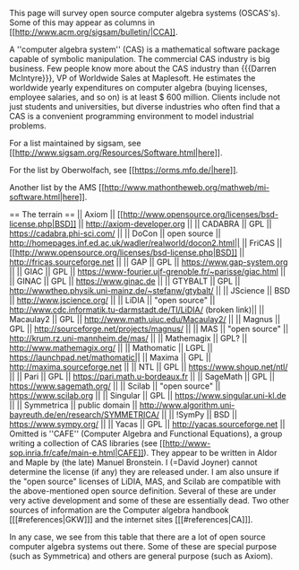This page will survey open source computer algebra systems (OSCAS's). Some of this may appear as columns in [[http://www.acm.org/sigsam/bulletin/|CCA]].

A ''computer algebra system'' (CAS) is a mathematical software package capable of symbolic manipulation.  The commercial CAS industry is big business. Few people know more about the CAS industry than {{{Darren McIntyre}}}, VP of Worldwide Sales at Maplesoft. He estimates the worldwide yearly expenditures on computer algebra (buying licenses, employee salaries, and so on) is at least $ 600 million. Clients include not just students and universities, but diverse industries who often find that a CAS is a convenient programming environment to model industrial problems.

For a list maintained by sigsam, see [[http://www.sigsam.org/Resources/Software.html|here]].

For the list by Oberwolfach, see [[https://orms.mfo.de/|here]].

Another list by the AMS [[http://www.mathontheweb.org/mathweb/mi-software.html|here]].

== The terrain ==
|| Axiom || [[http://www.opensource.org/licenses/bsd-license.php|BSD]] || http://axiom-developer.org ||
|| CADABRA || GPL || https://cadabra.phi-sci.com/ ||
|| DoCon || open source || http://homepages.inf.ed.ac.uk/wadler/realworld/docon2.html||
|| FriCAS || [[http://www.opensource.org/licenses/bsd-license.php|BSD]] || http://fricas.sourceforge.net ||
|| GAP || GPL || https://www.gap-system.org ||
|| GIAC || GPL || https://www-fourier.ujf-grenoble.fr/~parisse/giac.html ||
|| GINAC || GPL ||  https://www.ginac.de ||
|| GTYBALT || GPL || http://wwwthep.physik.uni-mainz.de/~stefanw/gtybalt/ ||
|| JScience || BSD || http://www.jscience.org/ ||
|| LiDIA || "open source" || http://www.cdc.informatik.tu-darmstadt.de/TI/LiDIA/ (broken link)||
|| Macaulay2 ||  GPL ||  http://www.math.uiuc.edu/Macaulay2/ ||
|| Magnus ||   GPL ||   http://sourceforge.net/projects/magnus/ ||
|| MAS || "open source" || http://krum.rz.uni-mannheim.de/mas/ ||
|| Mathemagix ||  GPL? || http://www.mathemagix.org/ ||
|| Mathomatic ||  LGPL || https://launchpad.net/mathomatic||
|| Maxima ||   GPL || http://maxima.sourceforge.net ||
|| NTL ||  GPL || https://www.shoup.net/ntl/ ||
|| Pari || GPL || https://pari.math.u-bordeaux.fr ||
|| SageMath ||  GPL || https://www.sagemath.org/ ||
|| Scilab ||  "open source" || https://www.scilab.org ||
|| Singular ||  GPL || https://www.singular.uni-kl.de ||
|| Symmetrica ||  public domain || http://www.algorithm.uni-bayreuth.de/en/research/SYMMETRICA/ ||
|| !SymPy || BSD || https://www.sympy.org/ ||
|| Yacas ||   GPL || http://yacas.sourceforge.net ||
Omitted is ''CAFE'' (Computer Algebra and Functional Equations),  a group writing a collection of CAS libraries  (see  [[http://www-sop.inria.fr/cafe/main-e.html|CAFE]]). They appear to be written in Aldor and Maple by (the late) Manuel Bronstein. I (=David Joyner) cannot determine the license (if any)  they are released under. I am also unsure if the  "open source" licenses of LiDIA, MAS, and Scilab are compatible with the above-mentioned open source definition. Several of these are under very active development and some of these are essentially dead. Two other sources of information are the Computer algebra handbook [[[#references|GKW]]] and the internet sites [[[#references|CA]]].

In any case, we see from this table that there are a lot of open source computer algebra systems out there. Some of these are special purpose (such as Symmetrica) and others are general purpose (such as Axiom).
